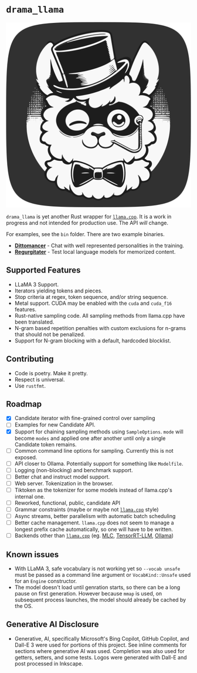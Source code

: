 # `drama_llama`

![llama with drama mask logo](logo.svg)

`drama_llama` is yet another Rust wrapper for [`llama.cpp`]. It is a work in progress and not intended for production use. The API _will_ change.

For examples, see the `bin` folder. There are two example binaries.

- **[Dittomancer](bin/dittomancer/README.md)** - Chat with well represented personalities in the training.
- **[Regurgitater](bin/regurgitater/README.md)** - Test local language models for memorized content.

## Supported Features

- LLaMA 3 Support.
- Iterators yielding tokens and pieces.
- Stop criteria at regex, token sequence, and/or string sequence.
- Metal support. CUDA may be enabled with the `cuda` and `cuda_f16` features.
- Rust-native sampling code. All sampling methods from llama.cpp have been translated.
- N-gram based repetition penalties with custom exclusions for n-grams that should not be penalized.
- Support for N-gram blocking with a default, hardcoded blocklist.

<!-- The code has been rewritten not because I think I can do better, but because I wanted to understand it, and translation forces that. Usually. There are possible bugs. Much of the sampling code is untested in generation, but also covered by unit tests. -->

## Contributing

- Code is poetry. Make it pretty.
- Respect is universal.
- Use `rustfmt`.

## Roadmap

- [x] Candidate iterator with fine-grained control over sampling
- [ ] Examples for new Candidate API.
- [x] Support for chaining sampling methods using `SampleOptions`. `mode` will
      become `modes` and applied one after another until only a single
      Candidate token remains.
- [ ] Common command line options for sampling. Currently this is not exposed.
- [ ] API closer to Ollama. Potentially support for something like `Modelfile`.
- [ ] Logging (non-blocking) and benchmark support.
- [ ] Better chat and instruct model support.
- [ ] Web server. Tokenization in the browser.
- [ ] Tiktoken as the tokenizer for some models instead of llama.cpp's internal one.
- [ ] Reworked, functional, public, candidate API
- [ ] Grammar constraints (maybe or maybe not [`llama.cpp`] style)
- [ ] Async streams, better parallelism with automatic batch scheduling
- [ ] Better cache management. `llama.cpp` does not seem to manage a longest prefix cache automatically, so one will have to be written.
- [ ] Backends other than [`llama.cpp`] (eg. [MLC](https://github.com/twiceyuan/mlc-llm-llama2), [TensorRT-LLM](https://github.com/NVIDIA/TensorRT-LLM), [Ollama](https://github.com/pepperoni21/ollama-rs))

## Known issues

- With LLaMA 3, safe vocabulary is not working yet so `--vocab unsafe` must be
  passed as a command line argument or `VocabKind::Unsafe` used for an `Engine`
  constructor.
- The model doesn't load until genration starts, so there can be a long pause
  on first generation. However because `mmap` is used, on subsequent process
  launches, the model should already be cached by the OS.

[`llama.cpp`]: https://github.com/ggerganov/llama.cpp

## Generative AI Disclosure

- Generative, AI, specifically Microsoft's Bing Copilot, GitHub Copilot, and
  Dall-E 3 were used for portions of this project. See inline comments for
  sections where generative AI was used. Completion was also used for getters,
  setters, and some tests. Logos were generated with Dall-E and post processed
  in Inkscape.
